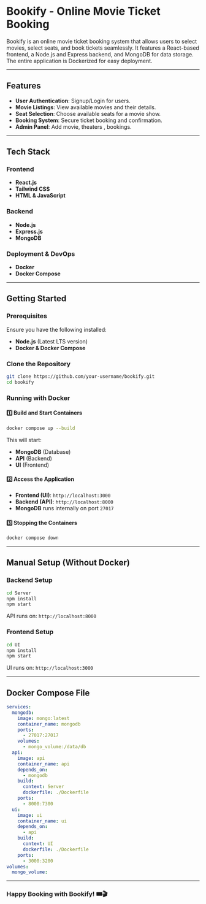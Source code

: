# Bookify - Online Movie Ticket Booking

Bookify is an online movie ticket booking system that allows users to select movies, select seats, and book tickets seamlessly. It features a React-based frontend, a Node.js and Express backend, and MongoDB for data storage. The entire application is Dockerized for easy deployment.

---

## Features
- **User Authentication**: Signup/Login for users.
- **Movie Listings**: View available movies and their details.
- **Seat Selection**: Choose available seats for a movie show.
- **Booking System**: Secure ticket booking and confirmation.
- **Admin Panel**: Add movie, theaters , bookings.

---

## Tech Stack
### Frontend
- **React.js**
- **Tailwind CSS**
- **HTML & JavaScript**

### Backend
- **Node.js**
- **Express.js**
- **MongoDB**

### Deployment & DevOps
- **Docker**
- **Docker Compose**

---

## Getting Started

### Prerequisites
Ensure you have the following installed:
- **Node.js** (Latest LTS version)
- **Docker & Docker Compose**

### Clone the Repository
```sh
git clone https://github.com/your-username/bookify.git
cd bookify
```

### Running with Docker

#### 1️⃣ Build and Start Containers
```sh
docker compose up --build
```
This will start:
- **MongoDB** (Database)
- **API** (Backend)
- **UI** (Frontend)

#### 2️⃣ Access the Application
- **Frontend (UI)**: `http://localhost:3000`
- **Backend (API)**: `http://localhost:8000`
- **MongoDB** runs internally on port `27017`

#### 3️⃣ Stopping the Containers
```sh
docker compose down
```

---

## Manual Setup (Without Docker)

### Backend Setup
```sh
cd Server
npm install
npm start
```
API runs on: `http://localhost:8000`

### Frontend Setup
```sh
cd UI
npm install
npm start
```
UI runs on: `http://localhost:3000`

---

## Docker Compose File
```yaml
services:
  mongodb:
    image: mongo:latest
    container_name: mongodb
    ports:
      - 27017:27017
    volumes:
      - mongo_volume:/data/db
  api:
    image: api
    container_name: api
    depends_on:
      - mongodb
    build:
      context: Server
      dockerfile: ./Dockerfile
    ports:
      - 8000:7300
  ui:
    image: ui
    container_name: ui
    depends_on:
      - api
    build:
      context: UI
      dockerfile: ./Dockerfile
    ports:
      - 3000:3200
volumes:
  mongo_volume:
```

---

### Happy Booking with Bookify! 🎟️🎬

